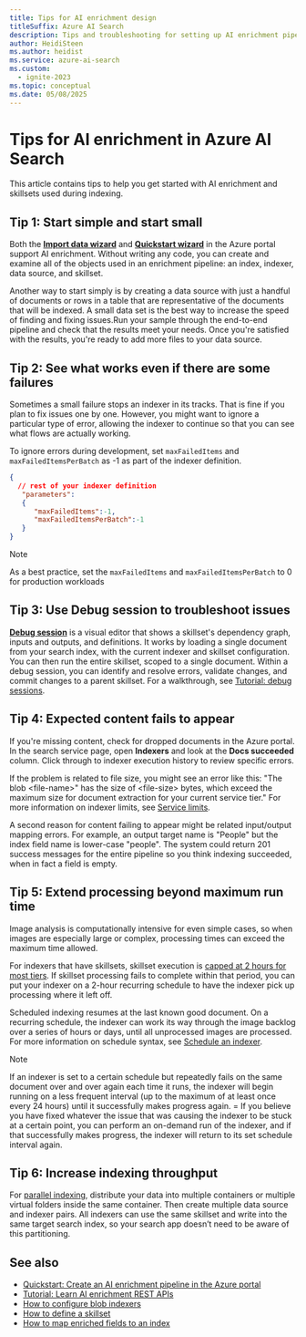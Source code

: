 ```yaml
---
title: Tips for AI enrichment design
titleSuffix: Azure AI Search
description: Tips and troubleshooting for setting up AI enrichment pipelines in Azure AI Search.
author: HeidiSteen
ms.author: heidist
ms.service: azure-ai-search
ms.custom:
  - ignite-2023
ms.topic: conceptual
ms.date: 05/08/2025
---
```


# Tips for AI enrichment in Azure AI Search

This article contains tips to help you get started with AI enrichment and skillsets used during indexing.

## Tip 1: Start simple and start small

Both the [**Import data wizard**](search-get-started-skillset.md) and [**Quickstart wizard**](search-get-started-portal-import-vectors.md) in the Azure portal support AI enrichment. Without writing any code, you can create and examine all of the objects used in an enrichment pipeline: an index, indexer, data source, and skillset.

Another way to start simply is by creating a data source with just a handful of documents or rows in a table that are representative of the documents that will be indexed. A small data set is the best way to increase the speed of finding and fixing issues.Run your sample through the end-to-end pipeline and check that the results meet your needs. Once you're satisfied with the results, you're ready to add more files to your data source.

## Tip 2: See what works even if there are some failures

Sometimes a small failure stops an indexer in its tracks. That is fine if you plan to fix issues one by one. However, you might want to ignore a particular type of error, allowing the indexer to continue so that you can see what flows are actually working.

To ignore errors during development, set `maxFailedItems` and `maxFailedItemsPerBatch` as -1 as part of the indexer definition.

```json
{
  // rest of your indexer definition
   "parameters":
   {
      "maxFailedItems":-1,
      "maxFailedItemsPerBatch":-1
   }
}
```

> [!NOTE]
> As a best practice, set the `maxFailedItems` and `maxFailedItemsPerBatch` to 0 for production workloads

## Tip 3: Use Debug session to troubleshoot issues

[**Debug session**](./cognitive-search-debug-session.md) is a visual editor that shows a skillset's dependency graph, inputs and outputs, and definitions. It works by loading a single document from your search index, with the current indexer and skillset configuration. You can then run the entire skillset, scoped to a single document. Within a debug session, you can identify and resolve errors, validate changes, and commit changes to a parent skillset. For a walkthrough, see [Tutorial: debug sessions](./cognitive-search-tutorial-debug-sessions.md).

## Tip 4: Expected content fails to appear

If you're missing content, check for dropped documents in the Azure portal. In the search service page, open **Indexers** and look at the **Docs succeeded** column. Click through to indexer execution history to review specific errors. 

If the problem is related to file size, you might see an error like this: "The blob \<file-name>" has the size of \<file-size> bytes, which exceed the maximum size for document extraction for your current service tier." For more information on indexer limits, see [Service limits](search-limits-quotas-capacity.md).

A second reason for content failing to appear might be related input/output mapping errors. For example, an output target name is "People" but the index field name is lower-case "people". The system could return 201 success messages for the entire pipeline so you think indexing succeeded, when in fact a field is empty. 

## Tip 5: Extend processing beyond maximum run time

Image analysis is computationally intensive for even simple cases, so when images are especially large or complex, processing times can exceed the maximum time allowed.

For indexers that have skillsets, skillset execution is [capped at 2 hours for most tiers](search-limits-quotas-capacity.md#indexer-limits). If skillset processing fails to complete within that period, you can put your indexer on a 2-hour recurring schedule to have the indexer pick up processing where it left off. 

Scheduled indexing resumes at the last known good document. On a recurring schedule, the indexer can work its way through the image backlog over a series of hours or days, until all unprocessed images are processed. For more information on schedule syntax, see [Schedule an indexer](search-howto-schedule-indexers.md).

> [!NOTE]
> If an indexer is set to a certain schedule but repeatedly fails on the same document over and over again each time it runs, the indexer will begin running on a less frequent interval (up to the maximum of at least once every 24 hours) until it successfully makes progress again. = If you believe you have fixed whatever the issue that was causing the indexer to be stuck at a certain point, you can perform an on-demand run of the indexer, and if that successfully makes progress, the indexer will return to its set schedule interval again.

## Tip 6: Increase indexing throughput

For [parallel indexing](search-howto-large-index.md), distribute your data into multiple containers or multiple virtual folders inside the same container. Then create multiple data source and indexer pairs. All indexers can use the same skillset and write into the same target search index, so your search app doesn’t need to be aware of this partitioning.

## See also

+ [Quickstart: Create an AI enrichment pipeline in the Azure portal](search-get-started-skillset.md)
+ [Tutorial: Learn AI enrichment REST APIs](cognitive-search-tutorial-blob.md)
+ [How to configure blob indexers](search-howto-indexing-azure-blob-storage.md)
+ [How to define a skillset](cognitive-search-defining-skillset.md)
+ [How to map enriched fields to an index](cognitive-search-output-field-mapping.md)
